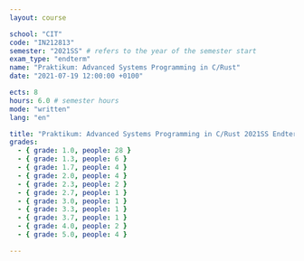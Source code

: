 ```yaml
---
layout: course

school: "CIT"
code: "IN212813"
semester: "2021SS" # refers to the year of the semester start
exam_type: "endterm"
name: "Praktikum: Advanced Systems Programming in C/Rust"
date: "2021-07-19 12:00:00 +0100"

ects: 8
hours: 6.0 # semester hours
mode: "written"
lang: "en"

title: "Praktikum: Advanced Systems Programming in C/Rust 2021SS Endterm"
grades:
  - { grade: 1.0, people: 28 }
  - { grade: 1.3, people: 6 }
  - { grade: 1.7, people: 4 }
  - { grade: 2.0, people: 4 }
  - { grade: 2.3, people: 2 }
  - { grade: 2.7, people: 1 }
  - { grade: 3.0, people: 1 }
  - { grade: 3.3, people: 1 }
  - { grade: 3.7, people: 1 }
  - { grade: 4.0, people: 2 }
  - { grade: 5.0, people: 4 }

---
```



